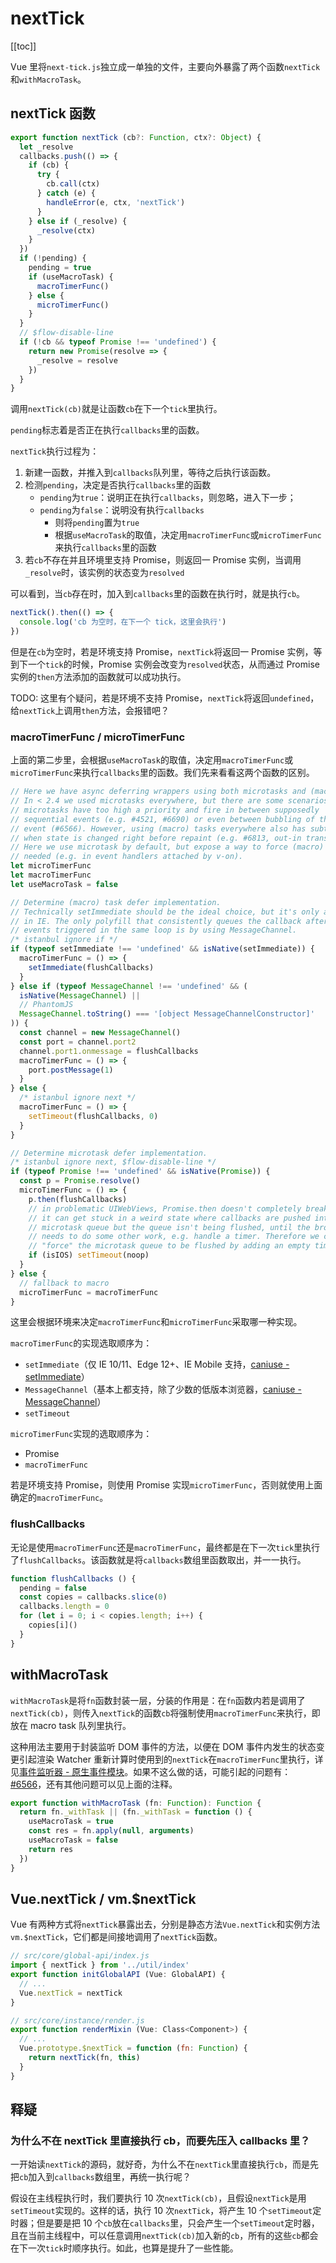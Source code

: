 # nextTick

[[toc]]

Vue 里将`next-tick.js`独立成一单独的文件，主要向外暴露了两个函数`nextTick`和`withMacroTask`。

## nextTick 函数

```js
export function nextTick (cb?: Function, ctx?: Object) {
  let _resolve
  callbacks.push(() => {
    if (cb) {
      try {
        cb.call(ctx)
      } catch (e) {
        handleError(e, ctx, 'nextTick')
      }
    } else if (_resolve) {
      _resolve(ctx)
    }
  })
  if (!pending) {
    pending = true
    if (useMacroTask) {
      macroTimerFunc()
    } else {
      microTimerFunc()
    }
  }
  // $flow-disable-line
  if (!cb && typeof Promise !== 'undefined') {
    return new Promise(resolve => {
      _resolve = resolve
    })
  }
}
```

调用`nextTick(cb)`就是让函数`cb`在下一个`tick`里执行。

`pending`标志着是否正在执行`callbacks`里的函数。

`nextTick`执行过程为：

1. 新建一函数，并推入到`callbacks`队列里，等待之后执行该函数。
2. 检测`pending`，决定是否执行`callbacks`里的函数
    - `pending`为`true`：说明正在执行`callbacks`，则忽略，进入下一步；
    - `pending`为`false`：说明没有执行`callbacks`
      - 则将`pending`置为`true`
      - 根据`useMacroTask`的取值，决定用`macroTimerFunc`或`microTimerFunc`来执行`callbacks`里的函数
3. 若`cb`不存在并且环境里支持 Promise，则返回一 Promise 实例，当调用`_resolve`时，该实例的状态变为`resolved`

可以看到，当`cb`存在时，加入到`callbacks`里的函数在执行时，就是执行`cb`。

```js
nextTick().then(() => {
  console.log('cb 为空时，在下一个 tick，这里会执行')
})
```

但是在`cb`为空时，若是环境支持 Promise，`nextTick`将返回一 Promise 实例，等到下一个`tick`的时候，Promise 实例会改变为`resolved`状态，从而通过 Promise 实例的`then`方法添加的函数就可以成功执行。

TODO: 这里有个疑问，若是环境不支持 Promise，`nextTick`将返回`undefined`，给`nextTick`上调用`then`方法，会报错吧？

### macroTimerFunc / microTimerFunc

上面的第二步里，会根据`useMacroTask`的取值，决定用`macroTimerFunc`或`microTimerFunc`来执行`callbacks`里的函数。我们先来看看这两个函数的区别。

```js
// Here we have async deferring wrappers using both microtasks and (macro) tasks.
// In < 2.4 we used microtasks everywhere, but there are some scenarios where
// microtasks have too high a priority and fire in between supposedly
// sequential events (e.g. #4521, #6690) or even between bubbling of the same
// event (#6566). However, using (macro) tasks everywhere also has subtle problems
// when state is changed right before repaint (e.g. #6813, out-in transitions).
// Here we use microtask by default, but expose a way to force (macro) task when
// needed (e.g. in event handlers attached by v-on).
let microTimerFunc
let macroTimerFunc
let useMacroTask = false

// Determine (macro) task defer implementation.
// Technically setImmediate should be the ideal choice, but it's only available
// in IE. The only polyfill that consistently queues the callback after all DOM
// events triggered in the same loop is by using MessageChannel.
/* istanbul ignore if */
if (typeof setImmediate !== 'undefined' && isNative(setImmediate)) {
  macroTimerFunc = () => {
    setImmediate(flushCallbacks)
  }
} else if (typeof MessageChannel !== 'undefined' && (
  isNative(MessageChannel) ||
  // PhantomJS
  MessageChannel.toString() === '[object MessageChannelConstructor]'
)) {
  const channel = new MessageChannel()
  const port = channel.port2
  channel.port1.onmessage = flushCallbacks
  macroTimerFunc = () => {
    port.postMessage(1)
  }
} else {
  /* istanbul ignore next */
  macroTimerFunc = () => {
    setTimeout(flushCallbacks, 0)
  }
}

// Determine microtask defer implementation.
/* istanbul ignore next, $flow-disable-line */
if (typeof Promise !== 'undefined' && isNative(Promise)) {
  const p = Promise.resolve()
  microTimerFunc = () => {
    p.then(flushCallbacks)
    // in problematic UIWebViews, Promise.then doesn't completely break, but
    // it can get stuck in a weird state where callbacks are pushed into the
    // microtask queue but the queue isn't being flushed, until the browser
    // needs to do some other work, e.g. handle a timer. Therefore we can
    // "force" the microtask queue to be flushed by adding an empty timer.
    if (isIOS) setTimeout(noop)
  }
} else {
  // fallback to macro
  microTimerFunc = macroTimerFunc
}
```

这里会根据环境来决定`macroTimerFunc`和`microTimerFunc`采取哪一种实现。

`macroTimerFunc`的实现选取顺序为：

- `setImmediate`（仅 IE 10/11、Edge 12+、IE Mobile 支持，[caniuse - setImmediate](https://caniuse.com/#search=setImmediate)）
- `MessageChannel`（基本上都支持，除了少数的低版本浏览器，[caniuse - MessageChannel](https://caniuse.com/#search=MessageChannel)）
- `setTimeout`

`microTimerFunc`实现的选取顺序为：

- Promise
- `macroTimerFunc`

若是环境支持 Promise，则使用 Promise 实现`microTimerFunc`，否则就使用上面确定的`macroTimerFunc`。

### flushCallbacks

无论是使用`macroTimerFunc`还是`macroTimerFunc`，最终都是在下一次`tick`里执行了`flushCallbacks`。该函数就是将`callbacks`数组里函数取出，并一一执行。

```js
function flushCallbacks () {
  pending = false
  const copies = callbacks.slice(0)
  callbacks.length = 0
  for (let i = 0; i < copies.length; i++) {
    copies[i]()
  }
}
```

## withMacroTask

`withMacroTask`是将`fn`函数封装一层，分装的作用是：在`fn`函数内若是调用了`nextTick(cb)`，则传入`nextTick`的函数`cb`将强制使用`macroTimerFunc`来执行，即放在 macro task 队列里执行。

这种用法主要用于封装监听 DOM 事件的方法，以便在 DOM 事件内发生的状态变更引起渲染 Watcher 重新计算时使用到的`nextTick`在`macroTimerFunc`里执行，详见[事件监听器 - 原生事件模块](/vue/source-study/instance/events.html#原生事件模块)。如果不这么做的话，可能引起的问题有：[#6566](https://github.com/vuejs/vue/issues/6566)，还有其他问题可以见上面的注释。

```js
export function withMacroTask (fn: Function): Function {
  return fn._withTask || (fn._withTask = function () {
    useMacroTask = true
    const res = fn.apply(null, arguments)
    useMacroTask = false
    return res
  })
}
```

## Vue.nextTick / vm.$nextTick

Vue 有两种方式将`nextTick`暴露出去，分别是静态方法`Vue.nextTick`和实例方法`vm.$nextTick`，它们都是间接地调用了`nextTick`函数。

```js
// src/core/global-api/index.js
import { nextTick } from '../util/index'
export function initGlobalAPI (Vue: GlobalAPI) {
  // ...
  Vue.nextTick = nextTick
}
```

```js
// src/core/instance/render.js
export function renderMixin (Vue: Class<Component>) {
  // ...
  Vue.prototype.$nextTick = function (fn: Function) {
    return nextTick(fn, this)
  }
}
```

## 释疑

### 为什么不在 nextTick 里直接执行 cb，而要先压入 callbacks 里？

一开始读`nextTick`的源码，就好奇，为什么不在`nextTick`里直接执行`cb`，而是先把`cb`加入到`callbacks`数组里，再统一执行呢？

假设在主线程执行时，我们要执行 10 次`nextTick(cb)`，且假设`nextTick`是用`setTimeout`实现的。这样的话，执行 10 次`nextTick`，将产生 10 个`setTimeout`定时器；但是要是把 10 个`cb`放在`callbacks`里，只会产生一个`setTimeout`定时器，且在当前主线程中，可以任意调用`nextTick(cb)`加入新的`cb`，所有的这些`cb`都会在下一次`tick`时顺序执行。如此，也算是提升了一些性能。
